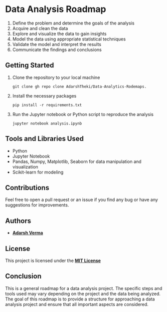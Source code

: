 # Data Analysis Roadmap

1. Define the problem and determine the goals of the analysis
2. Acquire and clean the data
3. Explore and visualize the data to gain insights
4. Model the data using appropriate statistical techniques
5. Validate the model and interpret the results
6. Communicate the findings and conclusions

## Getting Started
1. Clone the repository to your local machine

      ``` git clone gh repo clone AdarshTheki/Data-Analytics-Rodemaps. ```

2. Install the necessary packages

      ``` pip install -r requirements.txt ```

3. Run the Jupyter notebook or Python script to reproduce the analysis

      ```jupyter notebook analysis.ipynb```

## Tools and Libraries Used

-  Python
-  Jupyter Notebook
-  Pandas, Numpy, Matplotlib, Seaborn for data manipulation and visualization
-  Scikit-learn for modeling

## Contributions
Feel free to open a pull request or an issue if you find any bug or have any suggestions for improvements.

## Authors
-  **[Adarsh Verma](https://github.com/AdarshTheki/)**

## License
This project is licensed under the **[MIT License](https://opensource.org/licenses/MIT)**

## Conclusion
This is a general roadmap for a data analysis project. The specific steps and tools used may vary depending on the project and the data being analyzed. The goal of this roadmap is to provide a structure for approaching a data analysis project and ensure that all important aspects are considered.
